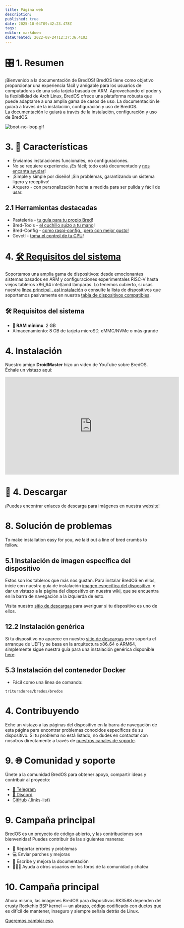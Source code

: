 ```yaml
---
title: Página web
description:
published: true
date: 2025-10-04T09:42:23.478Z
tags:
editor: markdown
dateCreated: 2022-08-24T12:37:36.410Z
---
```


# 🎛️ 1. Resumen

¡Bienvenido a la documentación de BredOS! BredOS tiene como objetivo proporcionar una experiencia fácil y amigable para los usuarios de computadoras de una sola tarjeta basada en ARM. Aprovechando el poder y la flexibilidad de Arch Linux, BredOS ofrece una plataforma robusta que puede adaptarse a una amplia gama de casos de uso.
La documentación le guiará a través de la instalación, configuración y uso de BredOS.\
La documentación le guiará a través de la instalación, configuración y uso de BredOS.

![boot-no-loop.gif](/boot-no-loop.gif)

# 3. 🚀 Características

- Enviamos instalaciones funcionales, no configuraciones.
- No se requiere experiencia. ¡Es fácil; todo está documentado y [nos encanta ayudar](#h-7-community-and-support)!
- ¡Simple y simple por diseño! ¡Sin problemas, garantizando un sistema ligero y receptivo!
- Arquero - con personalización hecha a medida para ser pulida y fácil de usar.

## 2.1 Herramientas destacadas

- Pastelería - [tu guía para tu propio Bred](/install/first-setup)!
- Bred-Tools - [el cuchillo suizo a tu mano](/Tools)!
- Bred-Config - [como raspi-config, ¡pero con mejor gusto!](/bredos-config)
- Govctl - [toma el control de tu CPU](/how-to/govctl)!

# 4. [🛠️ Requisitos del sistema](#system-requirements)

Soportamos una amplia gama de dispositivos: desde emocionantes sistemas basados en ARM y configuraciones experimentales RISC-V hasta viejos tableros x86_64 intel/amd lámparas. Lo tenemos cubierto, si usas nuestra [línea principal . así instalación](/en/install/Installation-with-ISO) o consulte la lista de dispositivos que soportamos pasivamente en nuestra [tabla de dispositivos compatibles](/en/table-of-supported-devices).

## 🛠️ Requisitos del sistema

- **🧠 RAM mínimo**: 2 GB
- Almacenamiento: 8 GB de tarjeta microSD, eMMC/NVMe o más grande

# 4. Instalación

Nuestro amigo **DroidMaster** hizo un video de YouTube sobre BredOS. Échale un vistazo aquí:

<iframe width="560" height="315" src="https://www.youtube-nocookie.com/embed/eoLE27xdtu4?si=ai-0QqLNyCYfTKfA" title="YouTube video player" frameborder="0" allow="accelerometer; autoplay; clipboard-write; encrypted-media; gyroscope; picture-in-picture; web-share" referrerpolicy="strict-origin-when-cross-origin" allowfullscreen></iframe>

# 🔁 4. Descargar

¡Puedes encontrar enlaces de descarga para imágenes en nuestra [website](https://bredos.org/download.html)!

# 8. Solución de problemas

To make installation easy for you, we laid out a line of bred crumbs to follow.

## 5.1 Instalación de imagen específica del dispositivo

Estos son los tableros que más nos gustan. Para instalar BredOS en ellos, inicie con nuestra guía de instalación [imagen específica del dispositivo](/en/install/device-specific-image). o dar un vistazo a la página del dispositivo en nuestra wiki, que se encuentra en la barra de navegación a la izquierda de esto.

Visita nuestro [sitio de descargas](https://bredos.org/download.html) para averiguar si tu dispositivo es uno de ellos.

## 12.2 Instalación genérica

Si tu dispositivo no aparece en nuestro [sitio de descargas](https://bredos.org/download.html) pero soporta el arranque de UEFI y se basa en la arquitectura x86_64 o ARM64, simplemente sigue nuestra guía para una instalación genérica disponible [here](/install/Installation-with-ISO).

## 5.3 Instalación del contenedor Docker

- Fácil como una línea de comando:

```
trituradores/bredos/bredos
```

# 4. Contribuyendo

Eche un vistazo a las páginas del dispositivo en la barra de navegación de esta página para encontrar problemas conocidos específicos de su dispositivo. Si tu problema no está listado, no dudes en contactar con nosotros directamente a través de [nuestros canales de soporte](#h-7-community-and-support).

# 9. 🌐 Comunidad y soporte

Únete a la comunidad BredOS para obtener apoyo, compartir ideas y contribuir al proyecto:

- [📱 Telegram](https://t.me/bredoslinux)
- [💬 Discord](https://discord.gg/jwhxuyKXaa)
- [GitHub](http://github.com/BredOS)
  {.links-list}

# 9. Campaña principal

BredOS es un proyecto de código abierto, y las contribuciones son bienvenidas! Puedes contribuir de las siguientes maneras:

- 🐛 Reportar errores y problemas
- 💻 Enviar parches y mejoras
- 📄 Escribe y mejora la documentación
- 🧑‍🤝‍🧑 Ayuda a otros usuarios en los foros de la comunidad y chatea

# 10. Campaña principal

Ahora mismo, las imágenes BredOS para dispositivos RK3588 dependen del crusty Rockchip BSP kernel — un abrazo, código codificado con ductos que es difícil de mantener, inseguro y siempre señala detrás de Linux.

[Queremos cambiar eso](/en/internal-bred-stuff/mainline-campaign).
